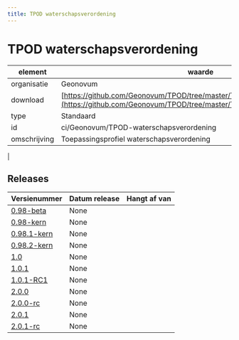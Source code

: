 ```yaml
---
title: TPOD waterschapsverordening
---
```

# TPOD waterschapsverordening

|element|waarde|
|-----|------|
| organisatie  |Geonovum|
| download  | [https://github.com/Geonovum/TPOD/tree/master/TPOD_Waterschapsverordening](<https://github.com/Geonovum/TPOD/tree/master/TPOD_Waterschapsverordening>)|
| type  |Standaard|
| id  |ci/Geonovum/TPOD-waterschapsverordening|
| omschrijving  |Toepassingsprofiel waterschapsverordening
|

## Releases

|Versienummer|Datum release|Hangt af van
|-------|-------|-----|
| [0.98-beta](<https://github.com/Geonovum/TPOD/blob/master/TPOD_Waterschapsverordening/TPOD Waterschapsverordening v0.98-beta.pdf>)|None||
| [0.98-kern](<https://github.com/Geonovum/TPOD/blob/master/TPOD_Waterschapsverordening/TPOD Waterschapsverordening v0.98-kern.pdf>)|None||
| [0.98.1-kern](<https://github.com/Geonovum/TPOD/blob/master/TPOD_Waterschapsverordening/TPOD Waterschapsverordening v0.98.1-kern.pdf>)|None||
| [0.98.2-kern](<https://github.com/Geonovum/TPOD/blob/master/TPOD_Waterschapsverordening/TPOD Waterschapsverordening v0.98.2-kern.pdf>)|None||
| [1.0](<https://github.com/Geonovum/TPOD/blob/master/TPOD_Waterschapsverordening/TPOD Waterschapsverordening v1.0.pdf>)|None||
| [1.0.1](<https://github.com/Geonovum/TPOD/blob/master/TPOD_Waterschapsverordening/TPOD Waterschapsverordening v1.0.1.pdf>)|None||
| [1.0.1-RC1](<https://github.com/Geonovum/TPOD/blob/master/TPOD_Waterschapsverordening/TPOD Waterschapsverordening v1.0.1-RC1.pdf>)|None||
| [2.0.0](<https://github.com/Geonovum/TPOD/blob/master/TPOD_Waterschapsverordening/TPOD_Waterschapsverordening_v2.0.0.pdf>)|None||
| [2.0.0-rc](<https://github.com/Geonovum/TPOD/blob/master/TPOD_Waterschapsverordening/TPOD_Waterschapsverordening_v2.0.0-rc.pdf>)|None||
| [2.0.1](<https://github.com/Geonovum/TPOD/blob/master/TPOD_Waterschapsverordening/TPOD_waterschapsverordening_v2.0.1.pdf>)|None||
| [2.0.1-rc](<https://github.com/Geonovum/TPOD/blob/master/TPOD_Waterschapsverordening/TPOD_Waterschapsverordening_v2.0.1-rc.pdf>)|None||

